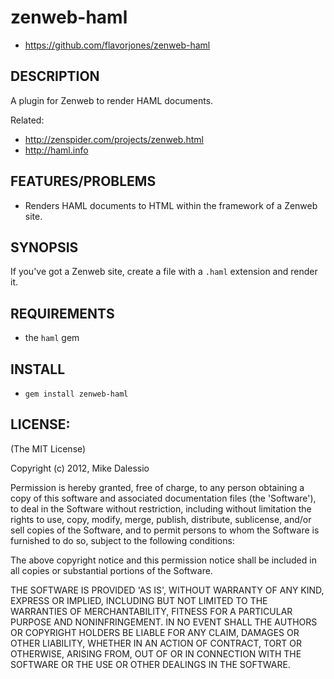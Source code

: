 # zenweb-haml

* https://github.com/flavorjones/zenweb-haml


## DESCRIPTION

A plugin for Zenweb to render HAML documents.

Related:

* http://zenspider.com/projects/zenweb.html
* http://haml.info


## FEATURES/PROBLEMS

* Renders HAML documents to HTML within the framework of a Zenweb site.


## SYNOPSIS

If you've got a Zenweb site, create a file with a `.haml` extension and render it.


## REQUIREMENTS

* the `haml` gem


## INSTALL

* `gem install zenweb-haml`


## LICENSE:

(The MIT License)

Copyright (c) 2012, Mike Dalessio

Permission is hereby granted, free of charge, to any person obtaining
a copy of this software and associated documentation files (the
'Software'), to deal in the Software without restriction, including
without limitation the rights to use, copy, modify, merge, publish,
distribute, sublicense, and/or sell copies of the Software, and to
permit persons to whom the Software is furnished to do so, subject to
the following conditions:

The above copyright notice and this permission notice shall be
included in all copies or substantial portions of the Software.

THE SOFTWARE IS PROVIDED 'AS IS', WITHOUT WARRANTY OF ANY KIND,
EXPRESS OR IMPLIED, INCLUDING BUT NOT LIMITED TO THE WARRANTIES OF
MERCHANTABILITY, FITNESS FOR A PARTICULAR PURPOSE AND NONINFRINGEMENT.
IN NO EVENT SHALL THE AUTHORS OR COPYRIGHT HOLDERS BE LIABLE FOR ANY
CLAIM, DAMAGES OR OTHER LIABILITY, WHETHER IN AN ACTION OF CONTRACT,
TORT OR OTHERWISE, ARISING FROM, OUT OF OR IN CONNECTION WITH THE
SOFTWARE OR THE USE OR OTHER DEALINGS IN THE SOFTWARE.
